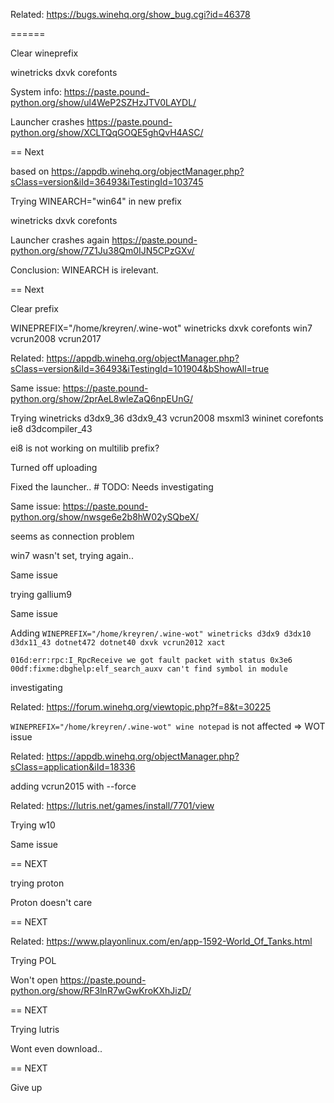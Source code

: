 Related: https://bugs.winehq.org/show_bug.cgi?id=46378

======

Clear wineprefix

winetricks dxvk corefonts

System info: https://paste.pound-python.org/show/ul4WeP2SZHzJTV0LAYDL/

Launcher crashes https://paste.pound-python.org/show/XCLTQqGOQE5ghQvH4ASC/

== Next

based on https://appdb.winehq.org/objectManager.php?sClass=version&iId=36493&iTestingId=103745

Trying WINEARCH="win64" in new prefix

winetricks dxvk corefonts

Launcher crashes again https://paste.pound-python.org/show/7Z1Ju38Qm0IJN5CPzGXv/

Conclusion: WINEARCH is irelevant.

== Next 

Clear prefix

WINEPREFIX="/home/kreyren/.wine-wot" winetricks dxvk corefonts win7 vcrun2008 vcrun2017

Related: https://appdb.winehq.org/objectManager.php?sClass=version&iId=36493&iTestingId=101904&bShowAll=true

Same issue: https://paste.pound-python.org/show/2prAeL8wleZaQ6npEUnG/

Trying winetricks d3dx9_36 d3dx9_43 vcrun2008 msxml3 wininet corefonts ie8 d3dcompiler_43

ei8 is not working on multilib prefix?

Turned off uploading

Fixed the launcher.. # TODO: Needs investigating 

Same issue: https://paste.pound-python.org/show/nwsge6e2b8hW02ySQbeX/

seems as connection problem

win7 wasn't set, trying again..

Same issue

trying gallium9

Same issue 

Adding `WINEPREFIX="/home/kreyren/.wine-wot" winetricks d3dx9 d3dx10 d3dx11_43 dotnet472 dotnet40 dxvk vcrun2012 xact`

```
016d:err:rpc:I_RpcReceive we got fault packet with status 0x3e6
00df:fixme:dbghelp:elf_search_auxv can't find symbol in module
```
investigating 

Related: https://forum.winehq.org/viewtopic.php?f=8&t=30225

`WINEPREFIX="/home/kreyren/.wine-wot" wine notepad` is not affected => WOT issue

Related: https://appdb.winehq.org/objectManager.php?sClass=application&iId=18336

adding vcrun2015 with --force

Related: https://lutris.net/games/install/7701/view

Trying w10

Same issue

== NEXT

trying proton

Proton doesn't care 

== NEXT 

Related: https://www.playonlinux.com/en/app-1592-World_Of_Tanks.html

Trying POL

Won't open https://paste.pound-python.org/show/RF3lnR7wGwKroKXhJizD/

== NEXT

Trying lutris

Wont even download..

== NEXT

Give up


